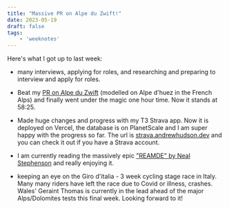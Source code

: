 ```yaml
---
title: "Massive PR on Alpe du Zwift!"
date: 2023-05-19
draft: false 
tags:
	- 'weeknotes'
---
```


Here's what I got up to last week:

-   many interviews, applying for roles, and researching and preparing to interview and apply for roles.

-   Beat my [PR on Alpe du Zwift](https://www.strava.com/activities/9093494998) (modelled on Alpe d'huez in the French Alps) and finally went under the magic one hour time. Now it stands at 58:25.

-   Made huge changes and progress with my T3 Strava app. Now it is deployed on Vercel, the database is on PlanetScale and I am super happy with the progress so far. The url is [strava.andrewhudson.dev](https://strava.andrewhudson.dev) and you can check it out if you have a Strava account.

-   I am currently reading the massively epic ["REAMDE" by Neal Stephenson](https://www.goodreads.com/en/book/show/10552338) and really enjoying it.

-   keeping an eye on the Giro d'italia - 3 week cycling stage race in Italy. Many many riders have left the race due to Covid or illness, crashes. Wales' Geraint Thomas is currently in the lead ahead of the major Alps/Dolomites tests this final week. Looking forward to it!
